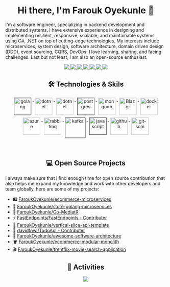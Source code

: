 <h1 align="center">Hi there, I'm Farouk Oyekunle 👋</h1>

<!--STARTS_HERE_QUOTE_README-->

<!--ENDS_HERE_QUOTE_README-->


I'm a software engineer, specializing in backend development and distributed systems. I have extensive experience in designing and implementing resilient, responsive, scalable, and maintainable systems using C#, .NET on top of cutting-edge technologies. My interests include microservices, system design, software architecture, domain driven design (DDD), event sourcing, CQRS, DevOps. I love learning, sharing, and facing challenges. Last but not least, I am also an open-source enthusiast.

<p align="center"> 
 <a href="https://twitter.com/FaroukOyekunle" alt="Farouk Oyekunle's twitter">
   <img src="https://img.shields.io/badge/%20-Twitter-%231DA1F2?logo=twitter&logoColor=white&style=for-the-badge" />
 </a>
 <a href="https://FaroukOyekunle.com" alt="Farouk Oyekunle's blog">
   <img src="https://img.shields.io/static/v1?style=for-the-badge&message=Blog&color=%23F58025&logo=rss&logoColor=FFFFFF&label=" />
 </a>
  <a href="https://www.youtube.com/faroukoyekunle" alt="Farouk Oyekunle's youtube">
   <img src="https://img.shields.io/badge/%20-YouTube-%23FF0000?logo=youtube&logoColor=white&style=for-the-badge" />
 </a>
 <a href="https://github.com/FaroukOyekunle" alt="Farouk Oyekunle's github">
   <img src="https://img.shields.io/badge/%20-GitHub-black?logo=GitHub&logoColor=white&style=for-the-badge" />
 </a>
 <a href="https://www.linkedin.com/in/faroukoyekunle" alt="Farouk Oyekunle's linkedin">
   <img src="https://img.shields.io/badge/%20-LinkedIn-%230A66C2?logo=linkedin&logoColor=white&style=for-the-badge&link=https://www.linkedin.com/in/faroukoyekunle" />
 </a>
 <a href="https://faroukoyekunle.netlify.app" alt="Farouk Oyekunle's blog">
   <img src="tps://img.shields.io/badge/%20-Blog-%23FF5722?logo=blogger&logoColor=white&style=for-the-badge" />
 </a>
 <a>
   <img src="https://komarev.com/ghpvc/?username=faroukoyekunle&color=ff69b4&style=for-the-badge" />
 </a>
</p>

<h2 align="center">🛠 Technologies & Skils</h2>

<p align="center">
    <a href="">
        <img src="https://cdn.jsdelivr.net/gh/devicons/devicon/icons/csharp/csharp-original.svg" alt="golang" width="54"
            height="54" style="vertical-align:top; margin:4px;">
    </a>
     <a href="https://dotnet.microsoft.com/">
          <img src="https://www.vectorlogo.zone/logos/dotnet/dotnet-ar21.svg" alt="dotnet" 
              width="54" height="54" style="vertical-align:top; margin:4px;">
    </a>
    <a href="https://dotnet.microsoft.com/">
        <img src="https://cdn.jsdelivr.net/gh/devicons/devicon/icons/dotnetcore/dotnetcore-original.svg" width="54"
            height="54" alt="dotnet" style="vertical-align:top; margin:4px;">
    </a>
    <a href="">
        <img src="https://cdn.jsdelivr.net/gh/devicons/devicon/icons/postgresql/postgresql-original-wordmark.svg"
            width="54" height="54" alt="postgres" style="vertical-align:top; margin:4px">
    </a>
    <a href="https://www.mongodb.com/">
        <img src="https://cdn.jsdelivr.net/gh/devicons/devicon/icons/mongodb/mongodb-original-wordmark.svg" width="54"
            height="54" alt="mongodb" style="vertical-align:top; margin:4px;">
    </a>
    <a href="https://dotnet.microsoft.com/apps/aspnet/web-apps/blazor">
         <img src="https://upload.wikimedia.org/wikipedia/commons/d/d0/Blazor.png" width="54"
             height="54" alt="Blazor" style="vertical-align:top; margin:4px">
    </a>
    <a href="https://hub.docker.com/">
        <img src="https://cdn.jsdelivr.net/gh/devicons/devicon/icons/docker/docker-original-wordmark.svg" width="54"
            height="54" alt="docker" style="vertical-align:top; margin:4px">
    </a>
    <a href="https://azure.microsoft.com">
        <img src="https://cdn.jsdelivr.net/gh/devicons/devicon/icons/azure/azure-original.svg" width="54" height="54"
            alt="azure" style="vertical-align:top; margin:4px">
    </a>
    <a href="https://www.rabbitmq.com">
         <img src="https://www.vectorlogo.zone/logos/rabbitmq/rabbitmq-ar21.svg" width="54" height="54" alt="rabbitmq" 
             style="vertical-align:top; margin:4px">
    </a>
    <a href="">
        <img src="https://cdn.jsdelivr.net/gh/devicons/devicon/icons/apachekafka/apachekafka-original.svg"
            width="64" height="64" alt="kafka" style="vertical-align:top; margin:4px;">
    </a>
    <a href="">
        <img src="https://cdn.jsdelivr.net/gh/devicons/devicon/icons/javascript/javascript-original.svg" width="54"
            height="54" alt="javascript" style="vertical-align:top; margin:4px">
    </a>
    <a href="https://www.github.com">
         <img src="https://www.vectorlogo.zone/logos/github/github-ar21.svg" alt="github" width="54" 
             height="54" style="vertical-align:top; margin:4px">
    </a>
    <a href="https://www.git.com">
          <img src="https://www.vectorlogo.zone/logos/git-scm/git-scm-ar21.svg" alt="git-scm" width="54" height="54"
               style="vertical-align:top; margin:4px">
    </a>
</p>

<br/>

<h2 align="center">💻 Open Source Projects</h2>

<p align="left">
  I always make sure that I find enough time for open source contribution that also helps me expand my knowledge and work with other developers and team globally. here are some of my projects:
</p>

- 🛍️ [FaroukOyekunle/ecommerce-microservices](https://github.com/FaroukOyekunle/ecommerce-microservices)
- 🧺 [FaroukOyekunle/store-golang-microservices](https://github.com/FaroukOyekunle/store-golang-microservices)
- 🚃 [FaroukOyekunle/Go-MediatR](https://github.com/FaroukOyekunle/Go-MediatR)
- ⚡ [FastEndpoints/FastEndpoints - Contributer](https://github.com/FastEndpoints/FastEndpoints)
- 🐉 [FaroukOyekunle/vertical-slice-api-template](https://github.com/FaroukOyekunle/vertical-slice-api-template)
- 📙 [davidfowl/TodoApi - Contributer](https://github.com/davidfowl/TodoApi)
- 🚀 [FaroukOyekunle/awesome-software-architecture](https://github.com/FaroukOyekunle/awesome-software-architecture)
- 🪣 [FaroukOyekunle/ecommerce-modular-monolith](https://github.com/FaroukOyekunle/ecommerce-modular-monolith)
- 🎬 [FaroukOyekunle/trentflix-movie-search-application](https://github.com/FaroukOyekunle/Trentflix.Backend)

<h2 align="center">🚀 Activities</h2>
<p align="center">
  <a href="#" alt="Farouk Oyekunle's github stats"><img src="https://github-readme-stats.vercel.app/api?username=FaroukOyekunle" /></a>
</p>
